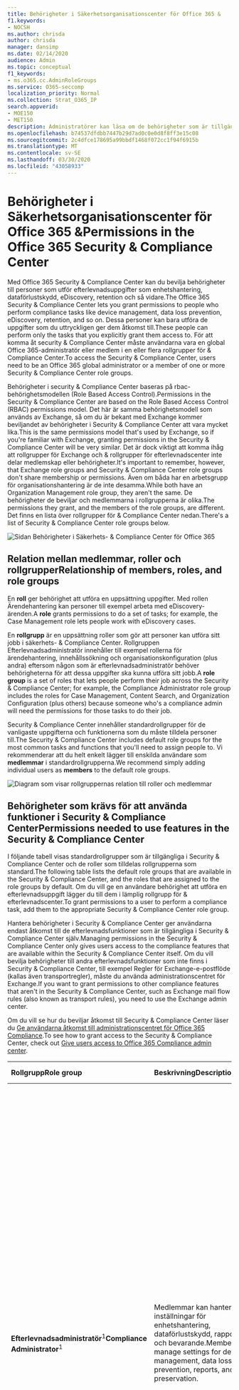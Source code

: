 ```yaml
---
title: Behörigheter i Säkerhetsorganisationscenter för Office 365 &
f1.keywords:
- NOCSH
ms.author: chrisda
author: chrisda
manager: dansimp
ms.date: 02/14/2020
audience: Admin
ms.topic: conceptual
f1_keywords:
- ms.o365.cc.AdminRoleGroups
ms.service: O365-seccomp
localization_priority: Normal
ms.collection: Strat_O365_IP
search.appverid:
- MOE150
- MET150
description: Administratörer kan läsa om de behörigheter som är tillgängliga i Säkerhets- & Compliance Center för Office 365.
ms.openlocfilehash: b74537dfdbb7447b29d7ad0c0e0d8f8ff3e15c08
ms.sourcegitcommit: 2c4dfce178695a99bbdf1468f072cc1f94f6915b
ms.translationtype: MT
ms.contentlocale: sv-SE
ms.lasthandoff: 03/30/2020
ms.locfileid: "43058933"
---
```

# <a name="permissions-in-the-office-365-security--compliance-center"></a><span data-ttu-id="cf8f3-103">Behörigheter i Säkerhetsorganisationscenter för Office 365 &</span><span class="sxs-lookup"><span data-stu-id="cf8f3-103">Permissions in the Office 365 Security & Compliance Center</span></span>

<span data-ttu-id="cf8f3-104">Med Office 365 Security & Compliance Center kan du bevilja behörigheter till personer som utför efterlevnadsuppgifter som enhetshantering, dataförlustskydd, eDiscovery, retention och så vidare.</span><span class="sxs-lookup"><span data-stu-id="cf8f3-104">The Office 365 Security & Compliance Center lets you grant permissions to people who perform compliance tasks like device management, data loss prevention, eDiscovery, retention, and so on.</span></span> <span data-ttu-id="cf8f3-105">Dessa personer kan bara utföra de uppgifter som du uttryckligen ger dem åtkomst till.</span><span class="sxs-lookup"><span data-stu-id="cf8f3-105">These people can perform only the tasks that you explicitly grant them access to.</span></span> <span data-ttu-id="cf8f3-106">För att komma åt security & Compliance Center måste användarna vara en global Office 365-administratör eller medlem i en eller flera rollgrupper för & Compliance Center.</span><span class="sxs-lookup"><span data-stu-id="cf8f3-106">To access the Security & Compliance Center, users need to be an Office 365 global administrator or a member of one or more Security & Compliance Center role groups.</span></span>

<span data-ttu-id="cf8f3-107">Behörigheter i security & Compliance Center baseras på rbac-behörighetsmodellen (Role Based Access Control).</span><span class="sxs-lookup"><span data-stu-id="cf8f3-107">Permissions in the Security & Compliance Center are based on the Role Based Access Control (RBAC) permissions model.</span></span> <span data-ttu-id="cf8f3-108">Det här är samma behörighetsmodell som används av Exchange, så om du är bekant med Exchange kommer beviljandet av behörigheter i Security & Compliance Center att vara mycket lika.</span><span class="sxs-lookup"><span data-stu-id="cf8f3-108">This is the same permissions model that's used by Exchange, so if you're familiar with Exchange, granting permissions in the Security & Compliance Center will be very similar.</span></span> <span data-ttu-id="cf8f3-109">Det är dock viktigt att komma ihåg att rollgrupper för Exchange och & rollgrupper för efterlevnadscenter inte delar medlemskap eller behörigheter.</span><span class="sxs-lookup"><span data-stu-id="cf8f3-109">It's important to remember, however, that Exchange role groups and Security & Compliance Center role groups don't share membership or permissions.</span></span> <span data-ttu-id="cf8f3-110">Även om båda har en arbetsgrupp för organisationshantering är de inte desamma.</span><span class="sxs-lookup"><span data-stu-id="cf8f3-110">While both have an Organization Management role group, they aren't the same.</span></span> <span data-ttu-id="cf8f3-111">De behörigheter de beviljar och medlemmarna i rollgrupperna är olika.</span><span class="sxs-lookup"><span data-stu-id="cf8f3-111">The permissions they grant, and the members of the role groups, are different.</span></span> <span data-ttu-id="cf8f3-112">Det finns en lista över rollgrupper för & Compliance Center nedan.</span><span class="sxs-lookup"><span data-stu-id="cf8f3-112">There's a list of Security & Compliance Center role groups below.</span></span>

![Sidan Behörigheter i Säkerhets- & Compliance Center för Office 365](../../media/992c20ca-e82e-497c-9c8d-6fab212deb80.png)

## <a name="relationship-of-members-roles-and-role-groups"></a><span data-ttu-id="cf8f3-114">Relation mellan medlemmar, roller och rollgrupper</span><span class="sxs-lookup"><span data-stu-id="cf8f3-114">Relationship of members, roles, and role groups</span></span>

<span data-ttu-id="cf8f3-115">En **roll** ger behörighet att utföra en uppsättning uppgifter. Med rollen Ärendehantering kan personer till exempel arbeta med eDiscovery-ärenden.</span><span class="sxs-lookup"><span data-stu-id="cf8f3-115">A **role** grants permissions to do a set of tasks; for example, the Case Management role lets people work with eDiscovery cases.</span></span>

<span data-ttu-id="cf8f3-116">En **rollgrupp** är en uppsättning roller som gör att personer kan utföra sitt jobb i säkerhets- & Compliance Center. Rollgruppen Efterlevnadsadministratör innehåller till exempel rollerna för ärendehantering, innehållssökning och organisationskonfiguration (plus andra) eftersom någon som är efterlevnadsadministratör behöver behörigheterna för att dessa uppgifter ska kunna utföra sitt jobb.</span><span class="sxs-lookup"><span data-stu-id="cf8f3-116">A **role group** is a set of roles that lets people perform their job across the Security & Compliance Center; for example, the Compliance Administrator role group includes the roles for Case Management, Content Search, and Organization Configuration (plus others) because someone who's a compliance admin will need the permissions for those tasks to do their job.</span></span>

<span data-ttu-id="cf8f3-117">Security & Compliance Center innehåller standardrollgrupper för de vanligaste uppgifterna och funktionerna som du måste tilldela personer till.</span><span class="sxs-lookup"><span data-stu-id="cf8f3-117">The Security & Compliance Center includes default role groups for the most common tasks and functions that you'll need to assign people to.</span></span> <span data-ttu-id="cf8f3-118">Vi rekommenderar att du helt enkelt lägger till enskilda användare som **medlemmar** i standardrollgrupperna.</span><span class="sxs-lookup"><span data-stu-id="cf8f3-118">We recommend simply adding individual users as **members** to the default role groups.</span></span>

![Diagram som visar rollgruppernas relation till roller och medlemmar](../../media/2a16d200-968c-4755-98ec-f1862d58cb8b.png)

## <a name="permissions-needed-to-use-features-in-the-security--compliance-center"></a><span data-ttu-id="cf8f3-120">Behörigheter som krävs för att använda funktioner i Security & Compliance Center</span><span class="sxs-lookup"><span data-stu-id="cf8f3-120">Permissions needed to use features in the Security & Compliance Center</span></span>

<span data-ttu-id="cf8f3-121">I följande tabell visas standardrollgrupper som är tillgängliga i Security & Compliance Center och de roller som tilldelas rollgrupperna som standard.</span><span class="sxs-lookup"><span data-stu-id="cf8f3-121">The following table lists the default role groups that are available in the Security & Compliance Center, and the roles that are assigned to the role groups by default.</span></span> <span data-ttu-id="cf8f3-122">Om du vill ge en användare behörighet att utföra en efterlevnadsuppgift lägger du till dem i lämplig rollgrupp för & efterlevnadscenter.</span><span class="sxs-lookup"><span data-stu-id="cf8f3-122">To grant permissions to a user to perform a compliance task, add them to the appropriate Security & Compliance Center role group.</span></span>

<span data-ttu-id="cf8f3-123">Hantera behörigheter i Security & Compliance Center ger användarna endast åtkomst till de efterlevnadsfunktioner som är tillgängliga i Security & Compliance Center själv.</span><span class="sxs-lookup"><span data-stu-id="cf8f3-123">Managing permissions in the Security & Compliance Center only gives users access to the compliance features that are available within the Security & Compliance Center itself.</span></span> <span data-ttu-id="cf8f3-124">Om du vill bevilja behörigheter till andra efterlevnadsfunktioner som inte finns i Security & Compliance Center, till exempel Regler för Exchange-e-postflöde (kallas även transportregler), måste du använda administrationscentret för Exchange.</span><span class="sxs-lookup"><span data-stu-id="cf8f3-124">If you want to grant permissions to other compliance features that aren't in the Security & Compliance Center, such as Exchange mail flow rules (also known as transport rules), you need to use the Exchange admin center.</span></span>

<span data-ttu-id="cf8f3-125">Om du vill se hur du beviljar åtkomst till Security & Compliance Center läser du [Ge användarna åtkomst till administrationscentret för Office 365 Compliance](grant-access-to-the-security-and-compliance-center.md).</span><span class="sxs-lookup"><span data-stu-id="cf8f3-125">To see how to grant access to the Security & Compliance Center, check out [Give users access to Office 365 Compliance admin center](grant-access-to-the-security-and-compliance-center.md).</span></span>

|<span data-ttu-id="cf8f3-126">**Rollgrupp**</span><span class="sxs-lookup"><span data-stu-id="cf8f3-126">**Role group**</span></span>|<span data-ttu-id="cf8f3-127">**Beskrivning**</span><span class="sxs-lookup"><span data-stu-id="cf8f3-127">**Description**</span></span>|<span data-ttu-id="cf8f3-128">**Standardroller tilldelade**</span><span class="sxs-lookup"><span data-stu-id="cf8f3-128">**Default roles assigned**</span></span>|
|:-----|:-----|:-----|
|<span data-ttu-id="cf8f3-129">**Efterlevnadsadministratör**<sup>1</sup></span><span class="sxs-lookup"><span data-stu-id="cf8f3-129">**Compliance Administrator**<sup>1</sup></span></span>|<span data-ttu-id="cf8f3-130">Medlemmar kan hantera inställningar för enhetshantering, dataförlustskydd, rapporter och bevarande.</span><span class="sxs-lookup"><span data-stu-id="cf8f3-130">Members can manage settings for device management, data loss prevention, reports, and preservation.</span></span>|<span data-ttu-id="cf8f3-131">Ärendehantering</span><span class="sxs-lookup"><span data-stu-id="cf8f3-131">Case Management</span></span> <br/><br/> <span data-ttu-id="cf8f3-132">Administratör för efterlevnad</span><span class="sxs-lookup"><span data-stu-id="cf8f3-132">Compliance Administrator</span></span> <br/><br/> <span data-ttu-id="cf8f3-133">Efterlevnadssökning</span><span class="sxs-lookup"><span data-stu-id="cf8f3-133">Compliance Search</span></span> <br/><br/> <span data-ttu-id="cf8f3-134">Hantering av DLP-efterlevnad</span><span class="sxs-lookup"><span data-stu-id="cf8f3-134">DLP Compliance Management</span></span> <br/><br/> <span data-ttu-id="cf8f3-135">Enhetshantering</span><span class="sxs-lookup"><span data-stu-id="cf8f3-135">Device Management</span></span> <br/><br/> <span data-ttu-id="cf8f3-136">Dispositionshantering</span><span class="sxs-lookup"><span data-stu-id="cf8f3-136">Disposition Management</span></span> <br/><br/> <span data-ttu-id="cf8f3-137">Hålla</span><span class="sxs-lookup"><span data-stu-id="cf8f3-137">Hold</span></span> <br/><br/> <span data-ttu-id="cf8f3-138">Hantering av efterlevnad av IB</span><span class="sxs-lookup"><span data-stu-id="cf8f3-138">IB Compliance Management</span></span> <br/><br/> <span data-ttu-id="cf8f3-139">Hantera aviseringar</span><span class="sxs-lookup"><span data-stu-id="cf8f3-139">Manage Alerts</span></span> <br/><br/> <span data-ttu-id="cf8f3-140">Organisationskonfiguration</span><span class="sxs-lookup"><span data-stu-id="cf8f3-140">Organization Configuration</span></span> <br/><br/> <span data-ttu-id="cf8f3-141">RecordManagement (RecordManagement)</span><span class="sxs-lookup"><span data-stu-id="cf8f3-141">RecordManagement</span></span> <br/><br/> <span data-ttu-id="cf8f3-142">Hantering av kvarhållning</span><span class="sxs-lookup"><span data-stu-id="cf8f3-142">Retention Management</span></span> <br/><br/> <span data-ttu-id="cf8f3-143">Granskningsloggar med endast visa</span><span class="sxs-lookup"><span data-stu-id="cf8f3-143">View-Only Audit Logs</span></span> <br/><br/> <span data-ttu-id="cf8f3-144">Hantering av endast visningsbevarande</span><span class="sxs-lookup"><span data-stu-id="cf8f3-144">View-Only Retention Management</span></span> <br/><br/> <span data-ttu-id="cf8f3-145">Hantering av endast vy-DLP-efterlevnad</span><span class="sxs-lookup"><span data-stu-id="cf8f3-145">View-Only DLP Compliance Management</span></span> <br/><br/> <span data-ttu-id="cf8f3-146">Hantering av endast visningsenheter</span><span class="sxs-lookup"><span data-stu-id="cf8f3-146">View-Only Device Management</span></span> <br/><br/> <span data-ttu-id="cf8f3-147">Hantering av endast visning av IB-efterlevnad</span><span class="sxs-lookup"><span data-stu-id="cf8f3-147">View-Only IB Compliance Management</span></span> <br/><br/> <span data-ttu-id="cf8f3-148">Hantera aviseringar som endast visas</span><span class="sxs-lookup"><span data-stu-id="cf8f3-148">View-Only Manage Alerts</span></span> <br/><br/> <span data-ttu-id="cf8f3-149">Endast visningsmottagare</span><span class="sxs-lookup"><span data-stu-id="cf8f3-149">View-Only Recipients</span></span> <br/><br/> <span data-ttu-id="cf8f3-150">Hantering av endast visningspost</span><span class="sxs-lookup"><span data-stu-id="cf8f3-150">View-Only Record Management</span></span>|
|<span data-ttu-id="cf8f3-151">**Administratör för efterlevnadsdata**</span><span class="sxs-lookup"><span data-stu-id="cf8f3-151">**Compliance Data Administrator**</span></span>|<span data-ttu-id="cf8f3-152">Medlemmar kan hantera inställningar för enhetshantering, dataskydd, dataförlustskydd, rapporter och bevarande.</span><span class="sxs-lookup"><span data-stu-id="cf8f3-152">Members can manage settings for device management, data protection, data loss prevention, reports, and preservation.</span></span>|<span data-ttu-id="cf8f3-153">Administratör för efterlevnad</span><span class="sxs-lookup"><span data-stu-id="cf8f3-153">Compliance Administrator</span></span> <br/><br/> <span data-ttu-id="cf8f3-154">Efterlevnadssökning</span><span class="sxs-lookup"><span data-stu-id="cf8f3-154">Compliance Search</span></span> <br/><br/> <span data-ttu-id="cf8f3-155">Hantering av DLP-efterlevnad</span><span class="sxs-lookup"><span data-stu-id="cf8f3-155">DLP Compliance Management</span></span> <br/><br/> <span data-ttu-id="cf8f3-156">Enhetshantering</span><span class="sxs-lookup"><span data-stu-id="cf8f3-156">Device Management</span></span> <br/><br/> <span data-ttu-id="cf8f3-157">Dispositionshantering</span><span class="sxs-lookup"><span data-stu-id="cf8f3-157">Disposition Management</span></span> <br/><br/> <span data-ttu-id="cf8f3-158">Hantering av efterlevnad av IB</span><span class="sxs-lookup"><span data-stu-id="cf8f3-158">IB Compliance Management</span></span> <br/><br/> <span data-ttu-id="cf8f3-159">Hantera aviseringar</span><span class="sxs-lookup"><span data-stu-id="cf8f3-159">Manage Alerts</span></span> <br/><br/> <span data-ttu-id="cf8f3-160">Organisationskonfiguration</span><span class="sxs-lookup"><span data-stu-id="cf8f3-160">Organization Configuration</span></span> <br/><br/> <span data-ttu-id="cf8f3-161">RecordManagement (RecordManagement)</span><span class="sxs-lookup"><span data-stu-id="cf8f3-161">RecordManagement</span></span> <br/><br/> <span data-ttu-id="cf8f3-162">Hantering av kvarhållning</span><span class="sxs-lookup"><span data-stu-id="cf8f3-162">Retention Management</span></span> <br/><br/> <span data-ttu-id="cf8f3-163">Administratör för känslighetsetikett</span><span class="sxs-lookup"><span data-stu-id="cf8f3-163">Sensitivity Label Administrator</span></span> <br/><br/> <span data-ttu-id="cf8f3-164">Granskningsloggar med endast visa</span><span class="sxs-lookup"><span data-stu-id="cf8f3-164">View-Only Audit Logs</span></span> <br/><br/> <span data-ttu-id="cf8f3-165">Hantering av endast vy-DLP-efterlevnad</span><span class="sxs-lookup"><span data-stu-id="cf8f3-165">View-Only DLP Compliance Management</span></span> <br/><br/> <span data-ttu-id="cf8f3-166">Hantering av endast visningsenheter</span><span class="sxs-lookup"><span data-stu-id="cf8f3-166">View-Only Device Management</span></span> <br/><br/> <span data-ttu-id="cf8f3-167">Hantering av endast visning av IB-efterlevnad</span><span class="sxs-lookup"><span data-stu-id="cf8f3-167">View-Only IB Compliance Management</span></span> <br/><br/> <span data-ttu-id="cf8f3-168">Hantera aviseringar som endast visas</span><span class="sxs-lookup"><span data-stu-id="cf8f3-168">View-Only Manage Alerts</span></span> <br/><br/> <span data-ttu-id="cf8f3-169">Endast visningsmottagare</span><span class="sxs-lookup"><span data-stu-id="cf8f3-169">View-Only Recipients</span></span> <br/><br/> <span data-ttu-id="cf8f3-170">Hantering av endast visningspost</span><span class="sxs-lookup"><span data-stu-id="cf8f3-170">View-Only Record Management</span></span> <br/><br/> <span data-ttu-id="cf8f3-171">Hantering av endast visningsbevarande</span><span class="sxs-lookup"><span data-stu-id="cf8f3-171">View-Only Retention Management</span></span>|
|<span data-ttu-id="cf8f3-172">**Data Utredare**</span><span class="sxs-lookup"><span data-stu-id="cf8f3-172">**Data Investigator**</span></span>|<span data-ttu-id="cf8f3-173">Medlemmar kan utföra sökningar på postlådor, SharePoint-webbplatser och OneDrive-konton.</span><span class="sxs-lookup"><span data-stu-id="cf8f3-173">Members can perform searches on mailboxes, SharePoint sites, and OneDrive accounts.</span></span>|<span data-ttu-id="cf8f3-174">Kommunikation</span><span class="sxs-lookup"><span data-stu-id="cf8f3-174">Communication</span></span> <br/><br/> <span data-ttu-id="cf8f3-175">Efterlevnadssökning</span><span class="sxs-lookup"><span data-stu-id="cf8f3-175">Compliance Search</span></span> <br/><br/> <span data-ttu-id="cf8f3-176">Vårdnadshavare</span><span class="sxs-lookup"><span data-stu-id="cf8f3-176">Custodian</span></span> <br/><br/> <span data-ttu-id="cf8f3-177">Hantering av datautredningar</span><span class="sxs-lookup"><span data-stu-id="cf8f3-177">Data Investigation Management</span></span> <br/><br/> <span data-ttu-id="cf8f3-178">Exportera</span><span class="sxs-lookup"><span data-stu-id="cf8f3-178">Export</span></span><br/><br/> <span data-ttu-id="cf8f3-179">Förhandsgranska</span><span class="sxs-lookup"><span data-stu-id="cf8f3-179">Preview</span></span> <br/><br/> <span data-ttu-id="cf8f3-180">RMS dekryptera</span><span class="sxs-lookup"><span data-stu-id="cf8f3-180">RMS Decrypt</span></span> <br/><br/> <span data-ttu-id="cf8f3-181">Recension</span><span class="sxs-lookup"><span data-stu-id="cf8f3-181">Review</span></span><br/><br/> <span data-ttu-id="cf8f3-182">Sök och rensa</span><span class="sxs-lookup"><span data-stu-id="cf8f3-182">Search And Purge</span></span>|
|<span data-ttu-id="cf8f3-183">**eDiscovery Manager**</span><span class="sxs-lookup"><span data-stu-id="cf8f3-183">**eDiscovery Manager**</span></span>|<span data-ttu-id="cf8f3-184">Medlemmar kan utföra sökningar och spärrar på postlådor, SharePoint Online-webbplatser och OneDrive för företag-platser.</span><span class="sxs-lookup"><span data-stu-id="cf8f3-184">Members can perform searches and place holds on mailboxes, SharePoint Online sites, and OneDrive for Business locations.</span></span> <span data-ttu-id="cf8f3-185">Medlemmar kan också skapa och hantera eDiscovery-ärenden, lägga till och ta bort medlemmar i ett ärende, skapa och redigera innehållssökningar som är associerade med ett ärende och komma åt ärendedata i Office 365 Advanced eDiscovery.</span><span class="sxs-lookup"><span data-stu-id="cf8f3-185">Members can also create and manage eDiscovery cases, add and remove members to a case, create and edit Content Searches associated with a case, and access case data in Office 365 Advanced eDiscovery.</span></span> <br/><br/> <span data-ttu-id="cf8f3-186">En eDiscovery Administrator är medlem i rollgruppen eDiscovery Manager som har tilldelats ytterligare behörigheter.</span><span class="sxs-lookup"><span data-stu-id="cf8f3-186">An eDiscovery Administrator is a member of the eDiscovery Manager role group who has been assigned additional permissions.</span></span> <span data-ttu-id="cf8f3-187">Förutom de uppgifter som en eDiscovery Manager kan utföra kan en eDiscovery-administratör:</span><span class="sxs-lookup"><span data-stu-id="cf8f3-187">In addition to the tasks that an eDiscovery Manager can perform, an eDiscovery Administrator can:</span></span> <br/><span data-ttu-id="cf8f3-188">\* Visa alla eDiscovery fall i organisationen.</span><span class="sxs-lookup"><span data-stu-id="cf8f3-188">\* View all eDiscovery cases in the organization.</span></span> <br/><span data-ttu-id="cf8f3-189">\* Hantera alla eDiscovery fall efter att de lägger sig som en medlem av ärendet.</span><span class="sxs-lookup"><span data-stu-id="cf8f3-189">\* Manage any eDiscovery case after they add themselves as a member of the case.</span></span> <br/><br/> <span data-ttu-id="cf8f3-190">Den primära skillnaden mellan en eDiscovery Manager och en eDiscovery Administrator är att en eDiscovery-administratör kan komma åt alla ärenden som visas på sidan **eDiscovery-ärenden** i Security & Compliance Center.</span><span class="sxs-lookup"><span data-stu-id="cf8f3-190">The primary difference between an eDiscovery Manager and an eDiscovery Administrator is that an eDiscovery Administrator can access all cases that are listed on the **eDiscovery cases** page in the Security & Compliance Center.</span></span> <span data-ttu-id="cf8f3-191">En eDiscovery-chef kan bara komma åt de ärenden som de har skapat eller ärenden som de är medlemmar i.</span><span class="sxs-lookup"><span data-stu-id="cf8f3-191">An eDiscovery manager can only access the cases they created or cases they are a member of.</span></span> <span data-ttu-id="cf8f3-192">Mer information om hur du gör en användare till eDiscovery Administrator finns [i Tilldela eDiscovery-behörigheter i Office 365 Security & Compliance Center](../../compliance/assign-ediscovery-permissions.md).</span><span class="sxs-lookup"><span data-stu-id="cf8f3-192">For more information about making a user an eDiscovery Administrator, see [Assign eDiscovery permissions in the Office 365 Security & Compliance Center](../../compliance/assign-ediscovery-permissions.md).</span></span>|<span data-ttu-id="cf8f3-193">Ärendehantering</span><span class="sxs-lookup"><span data-stu-id="cf8f3-193">Case Management</span></span> <br/><br/> <span data-ttu-id="cf8f3-194">Kommunikation</span><span class="sxs-lookup"><span data-stu-id="cf8f3-194">Communication</span></span> <br/><br/> <span data-ttu-id="cf8f3-195">Efterlevnadssökning</span><span class="sxs-lookup"><span data-stu-id="cf8f3-195">Compliance Search</span></span> <br/><br/> <span data-ttu-id="cf8f3-196">Vårdnadshavare</span><span class="sxs-lookup"><span data-stu-id="cf8f3-196">Custodian</span></span> <br/><br/> <span data-ttu-id="cf8f3-197">Exportera</span><span class="sxs-lookup"><span data-stu-id="cf8f3-197">Export</span></span> <br/><br/> <span data-ttu-id="cf8f3-198">Hålla</span><span class="sxs-lookup"><span data-stu-id="cf8f3-198">Hold</span></span> <br/><br/> <span data-ttu-id="cf8f3-199">Förhandsgranska</span><span class="sxs-lookup"><span data-stu-id="cf8f3-199">Preview</span></span> <br/><br/> <span data-ttu-id="cf8f3-200">RMS dekryptera</span><span class="sxs-lookup"><span data-stu-id="cf8f3-200">RMS Decrypt</span></span> <br/><br/> <span data-ttu-id="cf8f3-201">Recension</span><span class="sxs-lookup"><span data-stu-id="cf8f3-201">Review</span></span>|
|<span data-ttu-id="cf8f3-202">**Global läsare**</span><span class="sxs-lookup"><span data-stu-id="cf8f3-202">**Global Reader**</span></span>|<span data-ttu-id="cf8f3-203">Medlemmar har skrivskyddad åtkomst till rapporter, aviseringar och kan se alla konfigurationer och inställningar.</span><span class="sxs-lookup"><span data-stu-id="cf8f3-203">Members have read-only access to reports, alerts, and can see all the configuration and settings.</span></span><br/><br/> <span data-ttu-id="cf8f3-204">Den primära skillnaden mellan Global Reader och Security Reader är att en global läsare kan komma åt **konfiguration och inställningar**.</span><span class="sxs-lookup"><span data-stu-id="cf8f3-204">The primary difference between Global Reader and Security Reader is that an Global Reader can access **configuration and settings**.</span></span>|<span data-ttu-id="cf8f3-205">Säkerhetsläsare</span><span class="sxs-lookup"><span data-stu-id="cf8f3-205">Security Reader</span></span> <br/><br/> <span data-ttu-id="cf8f3-206">Känslighetsetikettläsare</span><span class="sxs-lookup"><span data-stu-id="cf8f3-206">Sensitivity Label Reader</span></span> <br/><br/> <span data-ttu-id="cf8f3-207">Service assurance-vy</span><span class="sxs-lookup"><span data-stu-id="cf8f3-207">Service Assurance View</span></span> <br/><br/> <span data-ttu-id="cf8f3-208">Granskningsloggar med endast visa</span><span class="sxs-lookup"><span data-stu-id="cf8f3-208">View-Only Audit Logs</span></span> <br/><br/> <span data-ttu-id="cf8f3-209">Hantering av endast vy-DLP-efterlevnad</span><span class="sxs-lookup"><span data-stu-id="cf8f3-209">View-Only DLP Compliance Management</span></span> <br/><br/> <span data-ttu-id="cf8f3-210">Hantering av endast visningsenheter</span><span class="sxs-lookup"><span data-stu-id="cf8f3-210">View-Only Device Management</span></span> <br/><br/> <span data-ttu-id="cf8f3-211">Hantering av endast visning av IB-efterlevnad</span><span class="sxs-lookup"><span data-stu-id="cf8f3-211">View-Only IB Compliance Management</span></span> <br/><br/> <span data-ttu-id="cf8f3-212">Hantera aviseringar som endast visas</span><span class="sxs-lookup"><span data-stu-id="cf8f3-212">View-Only Manage Alerts</span></span> <br/><br/> <span data-ttu-id="cf8f3-213">Endast visningsmottagare</span><span class="sxs-lookup"><span data-stu-id="cf8f3-213">View-Only Recipients</span></span> <br/><br/> <span data-ttu-id="cf8f3-214">Hantering av endast visningspost</span><span class="sxs-lookup"><span data-stu-id="cf8f3-214">View-Only Record Management</span></span> <br/><br/> <span data-ttu-id="cf8f3-215">Hantering av endast visningsbevarande</span><span class="sxs-lookup"><span data-stu-id="cf8f3-215">View-Only Retention Management</span></span>|
|<span data-ttu-id="cf8f3-216">**MailFlow-administratör**</span><span class="sxs-lookup"><span data-stu-id="cf8f3-216">**MailFlow Administrator**</span></span>|<span data-ttu-id="cf8f3-217">Medlemmar kan övervaka och visa insikter och rapporter om e-postflödet i Security & Compliance Center.</span><span class="sxs-lookup"><span data-stu-id="cf8f3-217">Members can monitor and view mail flow insights and reports in the Security & Compliance Center.</span></span> <span data-ttu-id="cf8f3-218">Globala administratörer kan lägga till vanliga användare i den här gruppen, men om användaren inte är medlem i exchange-administratörsgruppen har användaren inte åtkomst till Exchange-administratörsrelaterade uppgifter.</span><span class="sxs-lookup"><span data-stu-id="cf8f3-218">Global admins can add ordinary users to this group, but, if the user isn't a member of the Exchange Admin group, the user will not have access to Exchange admin-related tasks.</span></span>|<span data-ttu-id="cf8f3-219">Endast visningsmottagare</span><span class="sxs-lookup"><span data-stu-id="cf8f3-219">View-Only Recipients</span></span>|
|<span data-ttu-id="cf8f3-220">**Organisationsledning**<sup>1</sup></span><span class="sxs-lookup"><span data-stu-id="cf8f3-220">**Organization Management**<sup>1</sup></span></span>|<span data-ttu-id="cf8f3-221">Medlemmar kan styra behörigheter för åtkomst till funktioner i Security & Compliance Center och även hantera inställningar för enhetshantering, dataförlustskydd, rapporter och bevarande.</span><span class="sxs-lookup"><span data-stu-id="cf8f3-221">Members can control permissions for accessing features in the Security & Compliance Center, and also manage settings for device management, data loss prevention, reports, and preservation.</span></span> <br/><br/> <span data-ttu-id="cf8f3-222">Observera att för att en användare som inte är global administratör ska kunna se listan över enheter som hanteras av MDM för Office 365 och utföra åtgärder på dessa enheter, till exempel att dra tillbaka en enhet från MDM för Office 365, måste användaren vara Exchange-administratör.</span><span class="sxs-lookup"><span data-stu-id="cf8f3-222">Note that in order for a user who is not a global administrator to see the list of devices managed by MDM for Office 365 and perform actions on these devices, such as retiring a device from MDM for Office 365, the user must be an Exchange administrator.</span></span> <br/><br/> <span data-ttu-id="cf8f3-223">Office 365 globala administratörer läggs automatiskt till som medlemmar i den här rollgruppen.</span><span class="sxs-lookup"><span data-stu-id="cf8f3-223">Office 365 global admins are automatically added as members of this role group.</span></span>|<span data-ttu-id="cf8f3-224">Granskningsloggar</span><span class="sxs-lookup"><span data-stu-id="cf8f3-224">Audit Logs</span></span> <br/><br/> <span data-ttu-id="cf8f3-225">Ärendehantering</span><span class="sxs-lookup"><span data-stu-id="cf8f3-225">Case Management</span></span> <br/><br/> <span data-ttu-id="cf8f3-226">Administratör för efterlevnad</span><span class="sxs-lookup"><span data-stu-id="cf8f3-226">Compliance Administrator</span></span> <br/><br/> <span data-ttu-id="cf8f3-227">Efterlevnadssökning</span><span class="sxs-lookup"><span data-stu-id="cf8f3-227">Compliance Search</span></span> <br/><br/> <span data-ttu-id="cf8f3-228">Hantering av DLP-efterlevnad</span><span class="sxs-lookup"><span data-stu-id="cf8f3-228">DLP Compliance Management</span></span> <br/><br/> <span data-ttu-id="cf8f3-229">Enhetshantering</span><span class="sxs-lookup"><span data-stu-id="cf8f3-229">Device Management</span></span> <br/><br/> <span data-ttu-id="cf8f3-230">Dispositionshantering</span><span class="sxs-lookup"><span data-stu-id="cf8f3-230">Disposition Management</span></span> <br/><br/> <span data-ttu-id="cf8f3-231">Hålla</span><span class="sxs-lookup"><span data-stu-id="cf8f3-231">Hold</span></span> <br/><br/> <span data-ttu-id="cf8f3-232">Hantering av efterlevnad av IB</span><span class="sxs-lookup"><span data-stu-id="cf8f3-232">IB Compliance Management</span></span> <br/><br/> <span data-ttu-id="cf8f3-233">Hantera aviseringar</span><span class="sxs-lookup"><span data-stu-id="cf8f3-233">Manage Alerts</span></span> <br/><br/> <span data-ttu-id="cf8f3-234">Organisationskonfiguration</span><span class="sxs-lookup"><span data-stu-id="cf8f3-234">Organization Configuration</span></span> <br/><br/> <span data-ttu-id="cf8f3-235">Karantän</span><span class="sxs-lookup"><span data-stu-id="cf8f3-235">Quarantine</span></span> <br/><br/> <span data-ttu-id="cf8f3-236">RecordManagement (RecordManagement)</span><span class="sxs-lookup"><span data-stu-id="cf8f3-236">RecordManagement</span></span> <br/><br/> <span data-ttu-id="cf8f3-237">Hantering av kvarhållning</span><span class="sxs-lookup"><span data-stu-id="cf8f3-237">Retention Management</span></span> <br/><br/> <span data-ttu-id="cf8f3-238">Rollhantering</span><span class="sxs-lookup"><span data-stu-id="cf8f3-238">Role Management</span></span> <br/><br/> <span data-ttu-id="cf8f3-239">Sök och rensa</span><span class="sxs-lookup"><span data-stu-id="cf8f3-239">Search And Purge</span></span> <br/><br/> <span data-ttu-id="cf8f3-240">Säkerhetsadministratör</span><span class="sxs-lookup"><span data-stu-id="cf8f3-240">Security Administrator</span></span> <br/><br/> <span data-ttu-id="cf8f3-241">Säkerhetsläsare</span><span class="sxs-lookup"><span data-stu-id="cf8f3-241">Security Reader</span></span> <br/><br/> <span data-ttu-id="cf8f3-242">Administratör för känslighetsetikett</span><span class="sxs-lookup"><span data-stu-id="cf8f3-242">Sensitivity Label Administrator</span></span> <br/><br/> <span data-ttu-id="cf8f3-243">Känslighetsetikettläsare</span><span class="sxs-lookup"><span data-stu-id="cf8f3-243">Sensitivity Label Reader</span></span> <br/><br/> <span data-ttu-id="cf8f3-244">Service assurance-vy</span><span class="sxs-lookup"><span data-stu-id="cf8f3-244">Service Assurance View</span></span> <br/><br/> <span data-ttu-id="cf8f3-245">Granskningsloggar med endast visa</span><span class="sxs-lookup"><span data-stu-id="cf8f3-245">View-Only Audit Logs</span></span> <br/><br/> <span data-ttu-id="cf8f3-246">Hantering av endast vy-DLP-efterlevnad</span><span class="sxs-lookup"><span data-stu-id="cf8f3-246">View-Only DLP Compliance Management</span></span> <br/><br/> <span data-ttu-id="cf8f3-247">Hantering av endast visningsenheter</span><span class="sxs-lookup"><span data-stu-id="cf8f3-247">View-Only Device Management</span></span> <br/><br/> <span data-ttu-id="cf8f3-248">Hantering av endast visning av IB-efterlevnad</span><span class="sxs-lookup"><span data-stu-id="cf8f3-248">View-Only IB Compliance Management</span></span> <br/><br/> <span data-ttu-id="cf8f3-249">Hantera aviseringar som endast visas</span><span class="sxs-lookup"><span data-stu-id="cf8f3-249">View-Only Manage Alerts</span></span> <br/><br/> <span data-ttu-id="cf8f3-250">Endast visningsmottagare</span><span class="sxs-lookup"><span data-stu-id="cf8f3-250">View-Only Recipients</span></span> <br/><br/> <span data-ttu-id="cf8f3-251">Hantering av endast visningspost</span><span class="sxs-lookup"><span data-stu-id="cf8f3-251">View-Only Record Management</span></span> <br/><br/> <span data-ttu-id="cf8f3-252">Hantering av endast visningsbevarande</span><span class="sxs-lookup"><span data-stu-id="cf8f3-252">View-Only Retention Management</span></span>|
|<span data-ttu-id="cf8f3-253">**Karantänadministratör**</span><span class="sxs-lookup"><span data-stu-id="cf8f3-253">**Quarantine Administrator**</span></span>|<span data-ttu-id="cf8f3-254">Medlemmar kan komma åt alla karantänåtgärder.</span><span class="sxs-lookup"><span data-stu-id="cf8f3-254">Members can access all Quarantine actions.</span></span> <span data-ttu-id="cf8f3-255">Mer information finns i [Hantera meddelanden och filer i karantän som administratör i Office 365](manage-quarantined-messages-and-files.md)</span><span class="sxs-lookup"><span data-stu-id="cf8f3-255">For more information, see [Manage quarantined messages and files as an admin in Office 365](manage-quarantined-messages-and-files.md)</span></span>|<span data-ttu-id="cf8f3-256">Karantän</span><span class="sxs-lookup"><span data-stu-id="cf8f3-256">Quarantine</span></span>|
|<span data-ttu-id="cf8f3-257">**Hantering av arkivhandlingar**</span><span class="sxs-lookup"><span data-stu-id="cf8f3-257">**Records Management**</span></span>|<span data-ttu-id="cf8f3-258">Medlemmar kan hantera och avyttra postinnehåll.</span><span class="sxs-lookup"><span data-stu-id="cf8f3-258">Members can manage and dispose record content.</span></span>|<span data-ttu-id="cf8f3-259">Granskningsloggar</span><span class="sxs-lookup"><span data-stu-id="cf8f3-259">Audit Logs</span></span> <br/><br/> <span data-ttu-id="cf8f3-260">RecordManagement (RecordManagement)</span><span class="sxs-lookup"><span data-stu-id="cf8f3-260">RecordManagement</span></span> <br/><br/> <span data-ttu-id="cf8f3-261">Hantering av kvarhållning</span><span class="sxs-lookup"><span data-stu-id="cf8f3-261">Retention Management</span></span>|
|<span data-ttu-id="cf8f3-262">**Granskare**</span><span class="sxs-lookup"><span data-stu-id="cf8f3-262">**Reviewer**</span></span>|<span data-ttu-id="cf8f3-263">Medlemmar kan bara visa listan över ärenden på sidan eDiscovery-ärenden i Security & Compliance Center.</span><span class="sxs-lookup"><span data-stu-id="cf8f3-263">Members can only view the list of cases on the eDiscovery cases page in the Security & Compliance Center.</span></span> <span data-ttu-id="cf8f3-264">De kan inte skapa, öppna eller hantera ett eDiscovery-ärende.</span><span class="sxs-lookup"><span data-stu-id="cf8f3-264">They can't create, open, or manage an eDiscovery case.</span></span> <span data-ttu-id="cf8f3-265">Det primära syftet med den här rollgruppen är att tillåta medlemmar att visa och komma åt ärendedata i [Avancerad eDiscovery (klassisk)](../../compliance/office-365-advanced-ediscovery.md) (även känd som *Advanced eDiscovery v1*).</span><span class="sxs-lookup"><span data-stu-id="cf8f3-265">The primary purpose of this role group is to allow members to view and access case data in [Advanced eDiscovery (classic)](../../compliance/office-365-advanced-ediscovery.md) (also known as *Advanced eDiscovery v1*).</span></span> <br/><br/> <span data-ttu-id="cf8f3-266">Den här rollgruppen har de mest restriktiva eDiscovery-relaterade behörigheterna.</span><span class="sxs-lookup"><span data-stu-id="cf8f3-266">This role group has the most restrictive eDiscovery-related permissions.</span></span><br/><br/><span data-ttu-id="cf8f3-267">**Anm.:** För närvarande kan användare som är medlemmar i rollgruppen Granskare inte komma åt data i [Avancerad eDiscovery i Microsoft 365](../../compliance/overview-ediscovery-20.md) (kallas även *Advanced eDiscovery v2*).</span><span class="sxs-lookup"><span data-stu-id="cf8f3-267">**Note:** At this time, users who are a member of the Reviewer role group can't access data in [Advanced eDiscovery in Microsoft 365](../../compliance/overview-ediscovery-20.md) (also known as *Advanced eDiscovery v2*).</span></span> <span data-ttu-id="cf8f3-268">Om du vill lägga till medlemmar i ett ärende i Avancerad eDiscovery v2 så att de kan granska ärendedata måste en användare vara medlem i rollgruppen eDiscovery Manager.</span><span class="sxs-lookup"><span data-stu-id="cf8f3-268">To add members to a case in Advanced eDiscovery v2 so that they can review case data, a user must be a member of the eDiscovery Manager role group.</span></span>|<span data-ttu-id="cf8f3-269">Recension</span><span class="sxs-lookup"><span data-stu-id="cf8f3-269">Review</span></span>|
|<span data-ttu-id="cf8f3-270">**Säkerhetsadministratör**</span><span class="sxs-lookup"><span data-stu-id="cf8f3-270">**Security Administrator**</span></span>|<span data-ttu-id="cf8f3-271">Medlemmar i den här rollgruppen kan inkludera administratörer över flera tjänster samt externa partnergrupper och Microsoft Support.</span><span class="sxs-lookup"><span data-stu-id="cf8f3-271">Members of this role group may include cross-service administrators, as well as external partner groups and Microsoft Support.</span></span> <span data-ttu-id="cf8f3-272">Som standard kanske den här gruppen inte tilldelas några roller.</span><span class="sxs-lookup"><span data-stu-id="cf8f3-272">By default, this group may not be assigned any roles.</span></span> <span data-ttu-id="cf8f3-273">Det kommer dock att vara medlem i rollen Säkerhetsadministratörer i Azure Active Directory och ärver funktionerna i den rollen.</span><span class="sxs-lookup"><span data-stu-id="cf8f3-273">However, it will be a member of the Security Administrators role in Azure Active Directory and will inherit the capabilities of that role.</span></span> <span data-ttu-id="cf8f3-274">Om du vill hantera behörigheter centralt gör du ändringar i den här rollen i administrationscentret för Azure Active Directory.</span><span class="sxs-lookup"><span data-stu-id="cf8f3-274">To manage permissions centrally, make changes to this role in the Azure Active Directory admin center.</span></span> <span data-ttu-id="cf8f3-275">Mer information finns [i Administratörsrollbehörigheter i Azure Active Directory](https://docs.microsoft.com/azure/active-directory/users-groups-roles/directory-assign-admin-roles).</span><span class="sxs-lookup"><span data-stu-id="cf8f3-275">For more information, see [Administrator role permissions in Azure Active Directory](https://docs.microsoft.com/azure/active-directory/users-groups-roles/directory-assign-admin-roles).</span></span> <br/><br/> <span data-ttu-id="cf8f3-276">Om du redigerar den här rollgruppen i Security & Compliance Center gäller dessa ändringar endast för Security & Compliance Center och inte andra tjänster, medan ändringar som görs i Administrationscentret för Azure Active Directory påverkar alla tjänster.</span><span class="sxs-lookup"><span data-stu-id="cf8f3-276">If you edit this role group in the Security & Compliance Center, those changes apply only to the Security & Compliance Center and not any other services, whereas changes made in the Azure Active Directory admin center affect all services.</span></span> <br/><br/> <span data-ttu-id="cf8f3-277">Alla skrivskyddade behörigheter för rollen Säkerhetsläsare, plus ett antal ytterligare administrativa behörigheter för samma tjänster: Azure Information Protection, Identity Protection Center, Privileged Identity Management, Monitor Office 365 Service Health och Office 365 Security & Compliance Center.</span><span class="sxs-lookup"><span data-stu-id="cf8f3-277">All of the read-only permissions of the Security reader role, plus a number of additional administrative permissions for the same services: Azure Information Protection, Identity Protection Center, Privileged Identity Management, Monitor Office 365 Service Health, and Office 365 Security & Compliance Center.</span></span>|<span data-ttu-id="cf8f3-278">Granskningsloggar</span><span class="sxs-lookup"><span data-stu-id="cf8f3-278">Audit Logs</span></span> <br/><br/> <span data-ttu-id="cf8f3-279">Hantering av DLP-efterlevnad</span><span class="sxs-lookup"><span data-stu-id="cf8f3-279">DLP Compliance Management</span></span> <br/><br/> <span data-ttu-id="cf8f3-280">Enhetshantering</span><span class="sxs-lookup"><span data-stu-id="cf8f3-280">Device Management</span></span> <br/><br/> <span data-ttu-id="cf8f3-281">Hantering av efterlevnad av IB</span><span class="sxs-lookup"><span data-stu-id="cf8f3-281">IB Compliance Management</span></span> <br/><br/> <span data-ttu-id="cf8f3-282">Hantera aviseringar</span><span class="sxs-lookup"><span data-stu-id="cf8f3-282">Manage Alerts</span></span> <br/><br/> <span data-ttu-id="cf8f3-283">Karantän</span><span class="sxs-lookup"><span data-stu-id="cf8f3-283">Quarantine</span></span> <br/><br/> <span data-ttu-id="cf8f3-284">Säkerhetsadministratör</span><span class="sxs-lookup"><span data-stu-id="cf8f3-284">Security Administrator</span></span> <br/><br/> <span data-ttu-id="cf8f3-285">Administratör för känslighetsetikett</span><span class="sxs-lookup"><span data-stu-id="cf8f3-285">Sensitivity Label Administrator</span></span> <br/><br/> <span data-ttu-id="cf8f3-286">Granskningsloggar med endast visa</span><span class="sxs-lookup"><span data-stu-id="cf8f3-286">View-Only Audit Logs</span></span> <br/><br/> <span data-ttu-id="cf8f3-287">Hantering av endast vy-DLP-efterlevnad</span><span class="sxs-lookup"><span data-stu-id="cf8f3-287">View-Only DLP Compliance Management</span></span> <br/><br/> <span data-ttu-id="cf8f3-288">Hantering av endast visningsenheter</span><span class="sxs-lookup"><span data-stu-id="cf8f3-288">View-Only Device Management</span></span> <br/><br/> <span data-ttu-id="cf8f3-289">Hantering av endast visning av IB-efterlevnad</span><span class="sxs-lookup"><span data-stu-id="cf8f3-289">View-Only IB Compliance Management</span></span> <br/><br/> <span data-ttu-id="cf8f3-290">Hantera aviseringar som endast visas</span><span class="sxs-lookup"><span data-stu-id="cf8f3-290">View-Only Manage Alerts</span></span>|
|<span data-ttu-id="cf8f3-291">**Säkerhetsoperatör**</span><span class="sxs-lookup"><span data-stu-id="cf8f3-291">**Security Operator**</span></span>|<span data-ttu-id="cf8f3-292">Medlemmar kan hantera säkerhetsaviseringar och även visa rapporter och inställningar för säkerhetsfunktioner.</span><span class="sxs-lookup"><span data-stu-id="cf8f3-292">Members can manage security alerts, and also view reports and settings of security features.</span></span>|<span data-ttu-id="cf8f3-293">Efterlevnadssökning</span><span class="sxs-lookup"><span data-stu-id="cf8f3-293">Compliance Search</span></span> <br/><br/> <span data-ttu-id="cf8f3-294">Hantera aviseringar</span><span class="sxs-lookup"><span data-stu-id="cf8f3-294">Manage Alerts</span></span> <br/><br/> <span data-ttu-id="cf8f3-295">Säkerhetsläsare</span><span class="sxs-lookup"><span data-stu-id="cf8f3-295">Security Reader</span></span> <br/><br/> <span data-ttu-id="cf8f3-296">Granskningsloggar med endast visa</span><span class="sxs-lookup"><span data-stu-id="cf8f3-296">View-Only Audit Logs</span></span> <br/><br/> <span data-ttu-id="cf8f3-297">Hantering av endast vy-DLP-efterlevnad</span><span class="sxs-lookup"><span data-stu-id="cf8f3-297">View-Only DLP Compliance Management</span></span> <br/><br/> <span data-ttu-id="cf8f3-298">Hantering av endast visningsenheter</span><span class="sxs-lookup"><span data-stu-id="cf8f3-298">View-Only Device Management</span></span> <br/><br/> <span data-ttu-id="cf8f3-299">Hantering av endast visning av IB-efterlevnad</span><span class="sxs-lookup"><span data-stu-id="cf8f3-299">View-Only IB Compliance Management</span></span> <br/><br/> <span data-ttu-id="cf8f3-300">Hantera aviseringar som endast visas</span><span class="sxs-lookup"><span data-stu-id="cf8f3-300">View-Only Manage Alerts</span></span>|
|<span data-ttu-id="cf8f3-301">**Säkerhetsläsare**</span><span class="sxs-lookup"><span data-stu-id="cf8f3-301">**Security Reader**</span></span>|<span data-ttu-id="cf8f3-302">Medlemmar har skrivskyddad åtkomst till ett antal säkerhetsfunktioner i Identity Protection Center, Privileged Identity Management, Monitor Office 365 Service Health och Office 365 Security & Compliance Center.</span><span class="sxs-lookup"><span data-stu-id="cf8f3-302">Members have read-only access to a number of security features of Identity Protection Center, Privileged Identity Management, Monitor Office 365 Service Health, and Office 365 Security & Compliance Center.</span></span> <br/><br/> <span data-ttu-id="cf8f3-303">Medlemskap i den här rollgruppen synkroniseras mellan tjänster och hanteras centralt.</span><span class="sxs-lookup"><span data-stu-id="cf8f3-303">Membership in this role group is synchronized across services and managed centrally.</span></span> <span data-ttu-id="cf8f3-304">Medlemmar i den här rollgruppen kan inkludera administratörer över flera tjänster samt externa partnergrupper och Microsoft Support.</span><span class="sxs-lookup"><span data-stu-id="cf8f3-304">Members of this role group may include cross-service administrators, as well as external partner groups and Microsoft Support.</span></span> <span data-ttu-id="cf8f3-305">Som standard kanske den här gruppen inte tilldelas några roller.</span><span class="sxs-lookup"><span data-stu-id="cf8f3-305">By default, this group may not be assigned any roles.</span></span> <span data-ttu-id="cf8f3-306">Den kommer dock att vara medlem i rollen Säkerhetsläsare i Azure Active Directory och ärver funktionerna i den rollen.</span><span class="sxs-lookup"><span data-stu-id="cf8f3-306">However, it will be a member of the Security Readers role in Azure Active Directory and will inherit the capabilities of that role.</span></span> <span data-ttu-id="cf8f3-307">Om du vill hantera behörigheter centralt kan du göra ändringar i den här rollen i administrationscentret för Azure Active Directory – mer information finns [i Administratörsrollbehörigheter i Azure Active Directory](https://docs.microsoft.com/azure/active-directory/users-groups-roles/directory-assign-admin-roles).</span><span class="sxs-lookup"><span data-stu-id="cf8f3-307">To manage permissions centrally, make changes to this role in the Azure Active Directory admin center - for more information, see [Administrator role permissions in Azure Active Directory](https://docs.microsoft.com/azure/active-directory/users-groups-roles/directory-assign-admin-roles).</span></span> <span data-ttu-id="cf8f3-308">Om du redigerar den här rollgruppen i Security & Compliance Center gäller dessa ändringar endast för Security & Compliance Center och inte andra tjänster, medan ändringar som görs i administrationscentret för Active Directory i Azure påverkar alla tjänster</span><span class="sxs-lookup"><span data-stu-id="cf8f3-308">If you edit this role group in the Security & Compliance Center, those changes apply only to the Security & Compliance Center and not any other services, whereas changes made in the Azure Active Directory admin center affect all services</span></span>|<span data-ttu-id="cf8f3-309">Säkerhetsläsare</span><span class="sxs-lookup"><span data-stu-id="cf8f3-309">Security Reader</span></span> <br/><br/> <span data-ttu-id="cf8f3-310">Känslighetsetikettläsare</span><span class="sxs-lookup"><span data-stu-id="cf8f3-310">Sensitivity Label Reader</span></span> <br/><br/> <span data-ttu-id="cf8f3-311">Hantering av endast vy-DLP-efterlevnad</span><span class="sxs-lookup"><span data-stu-id="cf8f3-311">View-Only DLP Compliance Management</span></span> <br/><br/> <span data-ttu-id="cf8f3-312">Hantering av endast visningsenheter</span><span class="sxs-lookup"><span data-stu-id="cf8f3-312">View-Only Device Management</span></span> <br/><br/> <span data-ttu-id="cf8f3-313">Hantering av endast visning av IB-efterlevnad</span><span class="sxs-lookup"><span data-stu-id="cf8f3-313">View-Only IB Compliance Management</span></span> <br/><br/> <span data-ttu-id="cf8f3-314">Hantera aviseringar som endast visas</span><span class="sxs-lookup"><span data-stu-id="cf8f3-314">View-Only Manage Alerts</span></span>|
|<span data-ttu-id="cf8f3-315">**Användare av servicegaranti**</span><span class="sxs-lookup"><span data-stu-id="cf8f3-315">**Service Assurance User**</span></span>|<span data-ttu-id="cf8f3-316">Medlemmar kan komma åt avsnittet Service assurance i Office 365 Security & Compliance Center.</span><span class="sxs-lookup"><span data-stu-id="cf8f3-316">Members can access the Service assurance section in the Office 365 Security & Compliance Center.</span></span> <span data-ttu-id="cf8f3-317">Service assurance innehåller rapporter och dokument som beskriver Microsofts säkerhetsrutiner för kunddata som lagras i Office 365.</span><span class="sxs-lookup"><span data-stu-id="cf8f3-317">Service assurance provides reports and documents that describe Microsoft's security practices for customer data that's stored in Office 365.</span></span> <span data-ttu-id="cf8f3-318">Den innehåller också oberoende granskningsrapporter från tredje part om Office 365.</span><span class="sxs-lookup"><span data-stu-id="cf8f3-318">It also provides independent third-party audit reports on Office 365.</span></span> <span data-ttu-id="cf8f3-319">Mer information finns [i Service assurance i Office 365 Security & Compliance Center](https://docs.microsoft.com/microsoft-365/compliance/service-assurance).</span><span class="sxs-lookup"><span data-stu-id="cf8f3-319">For more information, see [Service assurance in the Office 365 Security & Compliance Center](https://docs.microsoft.com/microsoft-365/compliance/service-assurance).</span></span>|<span data-ttu-id="cf8f3-320">Service assurance-vy</span><span class="sxs-lookup"><span data-stu-id="cf8f3-320">Service Assurance View</span></span>|
|<span data-ttu-id="cf8f3-321">**Översyn av tillsynen**</span><span class="sxs-lookup"><span data-stu-id="cf8f3-321">**Supervisory Review**</span></span>|<span data-ttu-id="cf8f3-322">Medlemmar kan skapa och hantera de principer som definierar vilka meddelanden som ska granskas i en organisation.</span><span class="sxs-lookup"><span data-stu-id="cf8f3-322">Members can create and manage the policies that define which communications are subject to review in an organization.</span></span> <span data-ttu-id="cf8f3-323">Mer information finns i [Konfigurera principer för kommunikationsefterlevnad för din organisation](../../compliance/communication-compliance-configure.md).</span><span class="sxs-lookup"><span data-stu-id="cf8f3-323">For more information, see [Configure communication compliance policies for your organization](../../compliance/communication-compliance-configure.md).</span></span>|<span data-ttu-id="cf8f3-324">Administratör för tillsynsgranskning</span><span class="sxs-lookup"><span data-stu-id="cf8f3-324">Supervisory Review Administrator</span></span>|

> [!NOTE]
> <span data-ttu-id="cf8f3-325"><sup>1.</sup> Den här rollgruppen tilldelar inte medlemmarna de behörigheter som krävs för att söka i Office 365-granskningsloggen eller för att använda rapporter som kan innehålla Exchange-data, till exempel DLP- eller ATP-rapporterna.</span><span class="sxs-lookup"><span data-stu-id="cf8f3-325"><sup>1</sup>This role group doesn't assign members the permissions necessary to search the Office 365 audit log or to use any reports that might include Exchange data, such as the DLP or ATP reports.</span></span> <span data-ttu-id="cf8f3-326">Om du vill söka i granskningsloggen eller visa alla rapporter måste en användare tilldelas behörigheter i Exchange Online.</span><span class="sxs-lookup"><span data-stu-id="cf8f3-326">To search the audit log or to view all reports, a user has to be assigned permissions in Exchange Online.</span></span> <span data-ttu-id="cf8f3-327">Detta beror på att den underliggande cmdlet som används för att söka i granskningsloggen är en Exchange Online-cmdlet.</span><span class="sxs-lookup"><span data-stu-id="cf8f3-327">This is because the underlying cmdlet used to search the audit log is an Exchange Online cmdlet.</span></span> <span data-ttu-id="cf8f3-328">Office 365 globala administratörer kan söka i granskningsloggen och visa alla rapporter eftersom de automatiskt läggs till som medlemmar i rollgruppen Organisationshantering i Exchange Online.</span><span class="sxs-lookup"><span data-stu-id="cf8f3-328">Office 365 global admins can search the audit log and view all reports because they're automatically added as members of the Organization Management role group in Exchange Online.</span></span> <span data-ttu-id="cf8f3-329">Mer information finns [i Söka i granskningsloggen i Office 365 Security & Compliance Center](https://docs.microsoft.com/microsoft-365/compliance/search-the-audit-log-in-security-and-compliance).</span><span class="sxs-lookup"><span data-stu-id="cf8f3-329">For more information, see [Search the audit log in the Office 365 Security & Compliance Center](https://docs.microsoft.com/microsoft-365/compliance/search-the-audit-log-in-security-and-compliance).</span></span>

## <a name="roles-in-the-security--compliance-center"></a><span data-ttu-id="cf8f3-330">Roller i Security & Compliance Center</span><span class="sxs-lookup"><span data-stu-id="cf8f3-330">Roles in the Security & Compliance Center</span></span>

<span data-ttu-id="cf8f3-331">I följande tabell visas de tillgängliga rollerna och de rollgrupper som de har tilldelats som standard.</span><span class="sxs-lookup"><span data-stu-id="cf8f3-331">The following table lists the available roles and the role groups that they're assigned to by default.</span></span>

<span data-ttu-id="cf8f3-332">Observera att följande roller inte tilldelas rollgruppen Organisationshantering som standard:</span><span class="sxs-lookup"><span data-stu-id="cf8f3-332">Note that the following roles aren't assigned to the Organization Management role group by default:</span></span>

- <span data-ttu-id="cf8f3-333">Kommunikation</span><span class="sxs-lookup"><span data-stu-id="cf8f3-333">Communication</span></span>

- <span data-ttu-id="cf8f3-334">Vårdnadshavare</span><span class="sxs-lookup"><span data-stu-id="cf8f3-334">Custodian</span></span>

- <span data-ttu-id="cf8f3-335">Hantering av datautredningar</span><span class="sxs-lookup"><span data-stu-id="cf8f3-335">Data Investigation Management</span></span>

- <span data-ttu-id="cf8f3-336">Exportera</span><span class="sxs-lookup"><span data-stu-id="cf8f3-336">Export</span></span>

- <span data-ttu-id="cf8f3-337">Förhandsgranska</span><span class="sxs-lookup"><span data-stu-id="cf8f3-337">Preview</span></span>

- <span data-ttu-id="cf8f3-338">Recension</span><span class="sxs-lookup"><span data-stu-id="cf8f3-338">Review</span></span>

- <span data-ttu-id="cf8f3-339">RMS dekryptera</span><span class="sxs-lookup"><span data-stu-id="cf8f3-339">RMS Decrypt</span></span>

- <span data-ttu-id="cf8f3-340">Administratör för tillsynsgranskning</span><span class="sxs-lookup"><span data-stu-id="cf8f3-340">Supervisory Review Administrator</span></span>

|<span data-ttu-id="cf8f3-341">**Roll**</span><span class="sxs-lookup"><span data-stu-id="cf8f3-341">**Role**</span></span>|<span data-ttu-id="cf8f3-342">**Beskrivning**</span><span class="sxs-lookup"><span data-stu-id="cf8f3-342">**Description**</span></span>|<span data-ttu-id="cf8f3-343">**Standardrollgrupptilldelningar**</span><span class="sxs-lookup"><span data-stu-id="cf8f3-343">**Default role group assignments**</span></span>|
|:-----|:-----|:-----|
|<span data-ttu-id="cf8f3-344">**Granskningsloggar**</span><span class="sxs-lookup"><span data-stu-id="cf8f3-344">**Audit Logs**</span></span>|<span data-ttu-id="cf8f3-345">Aktivera och konfigurera granskning för Office 365-organisationen, visa organisationens granskningsrapporter och exportera sedan rapporterna till en fil.</span><span class="sxs-lookup"><span data-stu-id="cf8f3-345">Turn on and configure auditing for the Office 365 organization, view the organization's audit reports, and then export these reports to a file.</span></span>|<span data-ttu-id="cf8f3-346">Organisationshantering</span><span class="sxs-lookup"><span data-stu-id="cf8f3-346">Organization Management</span></span> <br/><br/> <span data-ttu-id="cf8f3-347">Hantering av arkivhandlingar</span><span class="sxs-lookup"><span data-stu-id="cf8f3-347">Records Management</span></span> <br/><br/> <span data-ttu-id="cf8f3-348">Säkerhetsadministratör</span><span class="sxs-lookup"><span data-stu-id="cf8f3-348">Security Administrator</span></span>|
|<span data-ttu-id="cf8f3-349">**Ärendehantering**</span><span class="sxs-lookup"><span data-stu-id="cf8f3-349">**Case Management**</span></span>|<span data-ttu-id="cf8f3-350">Skapa, redigera, ta bort och kontrollera åtkomsten till eDiscovery-ärenden.</span><span class="sxs-lookup"><span data-stu-id="cf8f3-350">Create, edit, delete, and control access to eDiscovery cases.</span></span>|<span data-ttu-id="cf8f3-351">Administratör för efterlevnad</span><span class="sxs-lookup"><span data-stu-id="cf8f3-351">Compliance Administrator</span></span> <br/><br/> <span data-ttu-id="cf8f3-352">eDiscovery Manager</span><span class="sxs-lookup"><span data-stu-id="cf8f3-352">eDiscovery Manager</span></span> <br/><br/> <span data-ttu-id="cf8f3-353">Organisationshantering</span><span class="sxs-lookup"><span data-stu-id="cf8f3-353">Organization Management</span></span>|
|<span data-ttu-id="cf8f3-354">**Kommunikation**</span><span class="sxs-lookup"><span data-stu-id="cf8f3-354">**Communication**</span></span>|<span data-ttu-id="cf8f3-355">Hantera all kommunikation med de vårdnadshavare som identifierats i ett avancerat eDiscovery-fall.</span><span class="sxs-lookup"><span data-stu-id="cf8f3-355">Manage all communications with the custodians identified in an Advanced eDiscovery case.</span></span>  <span data-ttu-id="cf8f3-356">Skapa spärra meddelanden, håll upp påminnelser och eskalering till hantering.</span><span class="sxs-lookup"><span data-stu-id="cf8f3-356">Create hold notifications, hold reminders, and escalations to management.</span></span> <span data-ttu-id="cf8f3-357">Spåra bekräftelse av förvaringsrum och hantera åtkomst till den depåportal som används av varje vårdnadshavare i ett fall för att spåra kommunikation i de fall där de identifierades som vårdnadshavare.</span><span class="sxs-lookup"><span data-stu-id="cf8f3-357">Track custodian acknowledgement of hold notifications and manage access to the custodian portal that is used by each custodian in a case to track communications for the cases where they were identified as a custodian.</span></span>|<span data-ttu-id="cf8f3-358">eDiscovery Manager</span><span class="sxs-lookup"><span data-stu-id="cf8f3-358">eDiscovery Manager</span></span>|
|<span data-ttu-id="cf8f3-359">**Administratör för efterlevnad**</span><span class="sxs-lookup"><span data-stu-id="cf8f3-359">**Compliance Administrator**</span></span>|<span data-ttu-id="cf8f3-360">Visa och redigera inställningar och rapporter för efterlevnadsfunktioner.</span><span class="sxs-lookup"><span data-stu-id="cf8f3-360">View and edit settings and reports for compliance features.</span></span>|<span data-ttu-id="cf8f3-361">Administratör för efterlevnad</span><span class="sxs-lookup"><span data-stu-id="cf8f3-361">Compliance Administrator</span></span> <br/><br/> <span data-ttu-id="cf8f3-362">Administratör för efterlevnadsdata</span><span class="sxs-lookup"><span data-stu-id="cf8f3-362">Compliance Data Administrator</span></span> <br/><br/> <span data-ttu-id="cf8f3-363">Organisationshantering</span><span class="sxs-lookup"><span data-stu-id="cf8f3-363">Organization Management</span></span>|
|<span data-ttu-id="cf8f3-364">**Efterlevnadssökning**</span><span class="sxs-lookup"><span data-stu-id="cf8f3-364">**Compliance Search**</span></span>|<span data-ttu-id="cf8f3-365">Gör sökningar över postlådor och få en uppskattning av resultaten.</span><span class="sxs-lookup"><span data-stu-id="cf8f3-365">Perform searches across mailboxes and get an estimate of the results.</span></span>|<span data-ttu-id="cf8f3-366">Administratör för efterlevnad</span><span class="sxs-lookup"><span data-stu-id="cf8f3-366">Compliance Administrator</span></span> <br/><br/> <span data-ttu-id="cf8f3-367">Administratör för efterlevnadsdata</span><span class="sxs-lookup"><span data-stu-id="cf8f3-367">Compliance Data Administrator</span></span> <br/><br/> <span data-ttu-id="cf8f3-368">eDiscovery Manager</span><span class="sxs-lookup"><span data-stu-id="cf8f3-368">eDiscovery Manager</span></span> <br/><br/> <span data-ttu-id="cf8f3-369">Organisationshantering</span><span class="sxs-lookup"><span data-stu-id="cf8f3-369">Organization Management</span></span> <br/><br/> <span data-ttu-id="cf8f3-370">Säkerhetsoperatör</span><span class="sxs-lookup"><span data-stu-id="cf8f3-370">Security Operator</span></span>|
|<span data-ttu-id="cf8f3-371">**Vårdnadshavare**</span><span class="sxs-lookup"><span data-stu-id="cf8f3-371">**Custodian**</span></span>|<span data-ttu-id="cf8f3-372">Identifiera och hantera vårdnadshavare för avancerade eDiscovery-ärenden och använd informationen från Azure Active Directory och andra källor för att hitta datakällor som är associerade med vårdnadshavare.</span><span class="sxs-lookup"><span data-stu-id="cf8f3-372">Identify and manage custodians for Advanced eDiscovery cases and use the information from Azure Active Directory and other sources to find data sources associated with custodians.</span></span> <span data-ttu-id="cf8f3-373">Associera andra datakällor som postlådor, SharePoint-webbplatser och Teams med vårdnadshavare i ett ärende.</span><span class="sxs-lookup"><span data-stu-id="cf8f3-373">Associate other data sources such as mailboxes, SharePoint sites, and Teams with custodians in a case.</span></span>  <span data-ttu-id="cf8f3-374">Placera en juridisk spärr på de datakällor som är associerade med vårdnadshavare för att bevara innehållet i samband med ett ärende.</span><span class="sxs-lookup"><span data-stu-id="cf8f3-374">Place a legal hold on the data sources associated with custodians to preserve content in the context of a case.</span></span>|<span data-ttu-id="cf8f3-375">eDiscovery Manager</span><span class="sxs-lookup"><span data-stu-id="cf8f3-375">eDiscovery Manager</span></span>|
|<span data-ttu-id="cf8f3-376">**Hantering av datautredningar**</span><span class="sxs-lookup"><span data-stu-id="cf8f3-376">**Data Investigation Management**</span></span>|<span data-ttu-id="cf8f3-377">Skapa, redigera, ta bort och kontrollera åtkomsten till dataundersökningar.</span><span class="sxs-lookup"><span data-stu-id="cf8f3-377">Create, edit, delete, and control access to data investigations.</span></span>|<span data-ttu-id="cf8f3-378">Data Utredare</span><span class="sxs-lookup"><span data-stu-id="cf8f3-378">Data Investigator</span></span>|
|<span data-ttu-id="cf8f3-379">**Enhetshantering**</span><span class="sxs-lookup"><span data-stu-id="cf8f3-379">**Device Management**</span></span>|<span data-ttu-id="cf8f3-380">Visa och redigera inställningar och rapporter för enhetshanteringsfunktioner.</span><span class="sxs-lookup"><span data-stu-id="cf8f3-380">View and edit settings and reports for device management features.</span></span>|<span data-ttu-id="cf8f3-381">Administratör för efterlevnad</span><span class="sxs-lookup"><span data-stu-id="cf8f3-381">Compliance Administrator</span></span> <br/><br/> <span data-ttu-id="cf8f3-382">Administratör för efterlevnadsdata</span><span class="sxs-lookup"><span data-stu-id="cf8f3-382">Compliance Data Administrator</span></span> <br/><br/> <span data-ttu-id="cf8f3-383">Organisationshantering</span><span class="sxs-lookup"><span data-stu-id="cf8f3-383">Organization Management</span></span> <br/><br/> <span data-ttu-id="cf8f3-384">Säkerhetsadministratör</span><span class="sxs-lookup"><span data-stu-id="cf8f3-384">Security Administrator</span></span>|
|<span data-ttu-id="cf8f3-385">**Dispositionshantering**</span><span class="sxs-lookup"><span data-stu-id="cf8f3-385">**Disposition Management**</span></span>|<span data-ttu-id="cf8f3-386">Kontrollbehörigheter för åtkomst till manuell disposition i Security & Compliance Center.</span><span class="sxs-lookup"><span data-stu-id="cf8f3-386">Control permissions for accessing Manual Disposition in the Security & Compliance Center.</span></span>|<span data-ttu-id="cf8f3-387">Administratör för efterlevnad</span><span class="sxs-lookup"><span data-stu-id="cf8f3-387">Compliance Administrator</span></span> <br/><br/> <span data-ttu-id="cf8f3-388">Administratör för efterlevnadsdata</span><span class="sxs-lookup"><span data-stu-id="cf8f3-388">Compliance Data Administrator</span></span> <br/><br/> <span data-ttu-id="cf8f3-389">Organisationshantering</span><span class="sxs-lookup"><span data-stu-id="cf8f3-389">Organization Management</span></span>|
|<span data-ttu-id="cf8f3-390">**Hantering av DLP-efterlevnad**</span><span class="sxs-lookup"><span data-stu-id="cf8f3-390">**DLP Compliance Management**</span></span>|<span data-ttu-id="cf8f3-391">Visa och redigera inställningar och rapporter för DLP-principer (Data Loss Prevention).</span><span class="sxs-lookup"><span data-stu-id="cf8f3-391">View and edit settings and reports for data loss prevention (DLP) policies.</span></span>|<span data-ttu-id="cf8f3-392">Administratör för efterlevnad</span><span class="sxs-lookup"><span data-stu-id="cf8f3-392">Compliance Administrator</span></span> <br/><br/> <span data-ttu-id="cf8f3-393">Administratör för efterlevnadsdata</span><span class="sxs-lookup"><span data-stu-id="cf8f3-393">Compliance Data Administrator</span></span> <br/><br/> <span data-ttu-id="cf8f3-394">Organisationshantering</span><span class="sxs-lookup"><span data-stu-id="cf8f3-394">Organization Management</span></span> <br/><br/> <span data-ttu-id="cf8f3-395">Säkerhetsadministratör</span><span class="sxs-lookup"><span data-stu-id="cf8f3-395">Security Administrator</span></span>|
|<span data-ttu-id="cf8f3-396">**Exportera**</span><span class="sxs-lookup"><span data-stu-id="cf8f3-396">**Export**</span></span>|<span data-ttu-id="cf8f3-397">Exportera postlåda och webbplatsinnehåll som returneras från sökningar.</span><span class="sxs-lookup"><span data-stu-id="cf8f3-397">Export mailbox and site content that's returned from searches.</span></span>|<span data-ttu-id="cf8f3-398">eDiscovery Manager</span><span class="sxs-lookup"><span data-stu-id="cf8f3-398">eDiscovery Manager</span></span>|
|<span data-ttu-id="cf8f3-399">**Hålla**</span><span class="sxs-lookup"><span data-stu-id="cf8f3-399">**Hold**</span></span>|<span data-ttu-id="cf8f3-400">Placera innehåll i postlådor, webbplatser och gemensamma mappar.</span><span class="sxs-lookup"><span data-stu-id="cf8f3-400">Place content in mailboxes, sites, and public folders on hold.</span></span> <span data-ttu-id="cf8f3-401">När det är spärrat lagras en kopia av innehållet på en säker plats.</span><span class="sxs-lookup"><span data-stu-id="cf8f3-401">When on hold, a copy of the content is stored in a secure location.</span></span> <span data-ttu-id="cf8f3-402">Innehållsägare kan fortfarande ändra eller ta bort det ursprungliga innehållet.</span><span class="sxs-lookup"><span data-stu-id="cf8f3-402">Content owners will still be able to modify or delete the original content.</span></span>|<span data-ttu-id="cf8f3-403">Administratör för efterlevnad</span><span class="sxs-lookup"><span data-stu-id="cf8f3-403">Compliance Administrator</span></span> <br/><br/> <span data-ttu-id="cf8f3-404">eDiscovery Manager</span><span class="sxs-lookup"><span data-stu-id="cf8f3-404">eDiscovery Manager</span></span> <br/><br/> <span data-ttu-id="cf8f3-405">Organisationshantering</span><span class="sxs-lookup"><span data-stu-id="cf8f3-405">Organization Management</span></span>|
|<span data-ttu-id="cf8f3-406">**Hantering av efterlevnad av IB**</span><span class="sxs-lookup"><span data-stu-id="cf8f3-406">**IB Compliance Management**</span></span>|<span data-ttu-id="cf8f3-407">Visa, skapa, ta bort, ändra och testa principer för informationsbarriär.</span><span class="sxs-lookup"><span data-stu-id="cf8f3-407">View, create, remove, modify, and test Information Barrier policies.</span></span>|<span data-ttu-id="cf8f3-408">Administratör för efterlevnad</span><span class="sxs-lookup"><span data-stu-id="cf8f3-408">Compliance Administrator</span></span> <br/><br/> <span data-ttu-id="cf8f3-409">Administratör för efterlevnadsdata</span><span class="sxs-lookup"><span data-stu-id="cf8f3-409">Compliance Data Administrator</span></span> <br/><br/> <span data-ttu-id="cf8f3-410">Organisationshantering</span><span class="sxs-lookup"><span data-stu-id="cf8f3-410">Organization Management</span></span> <br/><br/> <span data-ttu-id="cf8f3-411">Säkerhetsadministratör</span><span class="sxs-lookup"><span data-stu-id="cf8f3-411">Security Administrator</span></span>|
|<span data-ttu-id="cf8f3-412">**Hantera aviseringar**</span><span class="sxs-lookup"><span data-stu-id="cf8f3-412">**Manage Alerts**</span></span>|<span data-ttu-id="cf8f3-413">Visa och redigera inställningar och rapporter för aviseringar.</span><span class="sxs-lookup"><span data-stu-id="cf8f3-413">View and edit settings and reports for alerts.</span></span>|<span data-ttu-id="cf8f3-414">Administratör för efterlevnad</span><span class="sxs-lookup"><span data-stu-id="cf8f3-414">Compliance Administrator</span></span> <br/><br/> <span data-ttu-id="cf8f3-415">Administratör för efterlevnadsdata</span><span class="sxs-lookup"><span data-stu-id="cf8f3-415">Compliance Data Administrator</span></span> <br/><br/> <span data-ttu-id="cf8f3-416">Organisationshantering</span><span class="sxs-lookup"><span data-stu-id="cf8f3-416">Organization Management</span></span> <br/><br/> <span data-ttu-id="cf8f3-417">Säkerhetsadministratör</span><span class="sxs-lookup"><span data-stu-id="cf8f3-417">Security Administrator</span></span> <br/><br/> <span data-ttu-id="cf8f3-418">Säkerhetsoperatör</span><span class="sxs-lookup"><span data-stu-id="cf8f3-418">Security Operator</span></span>|
|<span data-ttu-id="cf8f3-419">**Organisationskonfiguration**</span><span class="sxs-lookup"><span data-stu-id="cf8f3-419">**Organization Configuration**</span></span>|<span data-ttu-id="cf8f3-420">Kör, visa och exportera granskningsrapporter och hantera efterlevnadsprinciper för DLP, enheter och bevarande.</span><span class="sxs-lookup"><span data-stu-id="cf8f3-420">Run, view, and export audit reports and manage compliance policies for DLP, devices, and preservation.</span></span>|<span data-ttu-id="cf8f3-421">Administratör för efterlevnad</span><span class="sxs-lookup"><span data-stu-id="cf8f3-421">Compliance Administrator</span></span> <br/><br/> <span data-ttu-id="cf8f3-422">Administratör för efterlevnadsdata</span><span class="sxs-lookup"><span data-stu-id="cf8f3-422">Compliance Data Administrator</span></span> <br/><br/> <span data-ttu-id="cf8f3-423">Organisationshantering</span><span class="sxs-lookup"><span data-stu-id="cf8f3-423">Organization Management</span></span>|
|<span data-ttu-id="cf8f3-424">**Förhandsgranska**</span><span class="sxs-lookup"><span data-stu-id="cf8f3-424">**Preview**</span></span>|<span data-ttu-id="cf8f3-425">Visa en lista över objekt som returneras från innehållssökningar och öppna varje objekt från listan för att visa dess innehåll.</span><span class="sxs-lookup"><span data-stu-id="cf8f3-425">View a list of items that are returned from content searches, and open each item from the list to view its contents.</span></span>|<span data-ttu-id="cf8f3-426">eDiscovery Manager</span><span class="sxs-lookup"><span data-stu-id="cf8f3-426">eDiscovery Manager</span></span>|
|<span data-ttu-id="cf8f3-427">**Karantän**</span><span class="sxs-lookup"><span data-stu-id="cf8f3-427">**Quarantine**</span></span>|<span data-ttu-id="cf8f3-428">Gör det möjligt att visa och släppa e-post i karantän.</span><span class="sxs-lookup"><span data-stu-id="cf8f3-428">Allows viewing and releasing quarantined email.</span></span>|<span data-ttu-id="cf8f3-429">Karantänadministratör</span><span class="sxs-lookup"><span data-stu-id="cf8f3-429">Quarantine Administrator</span></span> <br/><br/> <span data-ttu-id="cf8f3-430">Säkerhetsadministratör</span><span class="sxs-lookup"><span data-stu-id="cf8f3-430">Security Administrator</span></span> <br/><br/> <span data-ttu-id="cf8f3-431">Organisationshantering</span><span class="sxs-lookup"><span data-stu-id="cf8f3-431">Organization Management</span></span>|
|<span data-ttu-id="cf8f3-432">**RecordManagement (RecordManagement)**</span><span class="sxs-lookup"><span data-stu-id="cf8f3-432">**RecordManagement**</span></span>|<span data-ttu-id="cf8f3-433">Visa och redigera konfigurationen och rapporterna för funktionen Posthantering.</span><span class="sxs-lookup"><span data-stu-id="cf8f3-433">View and edit the configuration and reports for the Record Management feature.</span></span>|<span data-ttu-id="cf8f3-434">Administratör för efterlevnad</span><span class="sxs-lookup"><span data-stu-id="cf8f3-434">Compliance Administrator</span></span> <br/><br/> <span data-ttu-id="cf8f3-435">Administratör för efterlevnadsdata</span><span class="sxs-lookup"><span data-stu-id="cf8f3-435">Compliance Data Administrator</span></span> <br/><br/> <span data-ttu-id="cf8f3-436">Organisationshantering</span><span class="sxs-lookup"><span data-stu-id="cf8f3-436">Organization Management</span></span> <br/><br/> <span data-ttu-id="cf8f3-437">Hantering av arkivhandlingar</span><span class="sxs-lookup"><span data-stu-id="cf8f3-437">Records Management</span></span>|
|<span data-ttu-id="cf8f3-438">**Hantering av kvarhållning**</span><span class="sxs-lookup"><span data-stu-id="cf8f3-438">**Retention Management**</span></span>|<span data-ttu-id="cf8f3-439">Hantera bevarandeprinciper.</span><span class="sxs-lookup"><span data-stu-id="cf8f3-439">Manage retention policies.</span></span>|<span data-ttu-id="cf8f3-440">Hantering av arkivhandlingar</span><span class="sxs-lookup"><span data-stu-id="cf8f3-440">Records Management</span></span> <br/><br/> <span data-ttu-id="cf8f3-441">Administratör för efterlevnad</span><span class="sxs-lookup"><span data-stu-id="cf8f3-441">Compliance Administrator</span></span> <br/><br/> <span data-ttu-id="cf8f3-442">Administratör för efterlevnadsdata</span><span class="sxs-lookup"><span data-stu-id="cf8f3-442">Compliance Data Administrator</span></span> <br/><br/> <span data-ttu-id="cf8f3-443">Organisationshantering</span><span class="sxs-lookup"><span data-stu-id="cf8f3-443">Organization Management</span></span>|
|<span data-ttu-id="cf8f3-444">**Recension**</span><span class="sxs-lookup"><span data-stu-id="cf8f3-444">**Review**</span></span>|<span data-ttu-id="cf8f3-445">Använd Office 365 Advanced eDiscovery för att spåra, tagga, analysera och testa dokument som har tilldelats dem.</span><span class="sxs-lookup"><span data-stu-id="cf8f3-445">Use Office 365 Advanced eDiscovery to track, tag, analyze, and test documents that are assigned to them.</span></span>|<span data-ttu-id="cf8f3-446">eDiscovery Manager</span><span class="sxs-lookup"><span data-stu-id="cf8f3-446">eDiscovery Manager</span></span> <br/><br/> <span data-ttu-id="cf8f3-447">Granskare</span><span class="sxs-lookup"><span data-stu-id="cf8f3-447">Reviewer</span></span>|
|<span data-ttu-id="cf8f3-448">**RMS dekryptera**</span><span class="sxs-lookup"><span data-stu-id="cf8f3-448">**RMS Decrypt**</span></span>|<span data-ttu-id="cf8f3-449">Dekryptera RMS-skyddat innehåll när du exporterar sökresultat.</span><span class="sxs-lookup"><span data-stu-id="cf8f3-449">Decrypt RMS-protected content when exporting search results.</span></span>|<span data-ttu-id="cf8f3-450">eDiscovery Manager</span><span class="sxs-lookup"><span data-stu-id="cf8f3-450">eDiscovery Manager</span></span>|
|<span data-ttu-id="cf8f3-451">**Rollhantering**</span><span class="sxs-lookup"><span data-stu-id="cf8f3-451">**Role Management**</span></span>|<span data-ttu-id="cf8f3-452">Hantera rollgruppsmedlemskap och skapa eller ta bort anpassade rollgrupper.</span><span class="sxs-lookup"><span data-stu-id="cf8f3-452">Manage role group membership and create or delete custom role groups.</span></span>|<span data-ttu-id="cf8f3-453">Organisationshantering</span><span class="sxs-lookup"><span data-stu-id="cf8f3-453">Organization Management</span></span>|
|<span data-ttu-id="cf8f3-454">**Sök och rensa**</span><span class="sxs-lookup"><span data-stu-id="cf8f3-454">**Search And Purge**</span></span>|<span data-ttu-id="cf8f3-455">Gör det möjligt för personer att ta bort data som matchar villkoren för en innehållssökning.</span><span class="sxs-lookup"><span data-stu-id="cf8f3-455">Lets people bulk-remove data that matches the criteria of a content search.</span></span>|<span data-ttu-id="cf8f3-456">Organisationshantering</span><span class="sxs-lookup"><span data-stu-id="cf8f3-456">Organization Management</span></span>|
|<span data-ttu-id="cf8f3-457">**Säkerhetsadministratör**</span><span class="sxs-lookup"><span data-stu-id="cf8f3-457">**Security Administrator**</span></span>|<span data-ttu-id="cf8f3-458">Visa och redigera konfigurationen och rapporterna för säkerhetsfunktioner.</span><span class="sxs-lookup"><span data-stu-id="cf8f3-458">View and edit the configuration and reports for Security features.</span></span>|<span data-ttu-id="cf8f3-459">Organisationshantering</span><span class="sxs-lookup"><span data-stu-id="cf8f3-459">Organization Management</span></span> <br/><br/> <span data-ttu-id="cf8f3-460">Säkerhetsadministratör</span><span class="sxs-lookup"><span data-stu-id="cf8f3-460">Security Administrator</span></span>|
|<span data-ttu-id="cf8f3-461">**Säkerhetsläsare**</span><span class="sxs-lookup"><span data-stu-id="cf8f3-461">**Security Reader**</span></span>|<span data-ttu-id="cf8f3-462">Visa konfiguration och rapporter för säkerhetsfunktioner.</span><span class="sxs-lookup"><span data-stu-id="cf8f3-462">View the configuration and reports for Security features.</span></span>|<span data-ttu-id="cf8f3-463">Organisationshantering</span><span class="sxs-lookup"><span data-stu-id="cf8f3-463">Organization Management</span></span> <br/><br/> <span data-ttu-id="cf8f3-464">Säkerhetsoperatör</span><span class="sxs-lookup"><span data-stu-id="cf8f3-464">Security Operator</span></span> <br/><br/> <span data-ttu-id="cf8f3-465">Säkerhetsläsare</span><span class="sxs-lookup"><span data-stu-id="cf8f3-465">Security Reader</span></span>|
|<span data-ttu-id="cf8f3-466">**Administratör för känslighetsetikett**</span><span class="sxs-lookup"><span data-stu-id="cf8f3-466">**Sensitivity Label Administrator**</span></span>|<span data-ttu-id="cf8f3-467">Visa, skapa, ändra och ta bort känslighetsetiketter.</span><span class="sxs-lookup"><span data-stu-id="cf8f3-467">View, create, modify, and remove sensitivity labels.</span></span>|<span data-ttu-id="cf8f3-468">Administratör för efterlevnadsdata</span><span class="sxs-lookup"><span data-stu-id="cf8f3-468">Compliance Data Administrator</span></span> <br/><br/> <span data-ttu-id="cf8f3-469">Organisationshantering</span><span class="sxs-lookup"><span data-stu-id="cf8f3-469">Organization Management</span></span> <br/><br/> <span data-ttu-id="cf8f3-470">Säkerhetsadministratör</span><span class="sxs-lookup"><span data-stu-id="cf8f3-470">Security Administrator</span></span>|
|<span data-ttu-id="cf8f3-471">**Känslighetsetikettläsare**</span><span class="sxs-lookup"><span data-stu-id="cf8f3-471">**Sensitivity Label Reader**</span></span>|<span data-ttu-id="cf8f3-472">Visa konfiguration och användning av känslighetsetiketter.</span><span class="sxs-lookup"><span data-stu-id="cf8f3-472">View the configuration and usage of sensitivity labels.</span></span>|<span data-ttu-id="cf8f3-473">Global läsare</span><span class="sxs-lookup"><span data-stu-id="cf8f3-473">Global Reader</span></span> <br/><br/> <span data-ttu-id="cf8f3-474">Organisationshantering</span><span class="sxs-lookup"><span data-stu-id="cf8f3-474">Organization Management</span></span> <br/><br/> <span data-ttu-id="cf8f3-475">Säkerhetsläsare</span><span class="sxs-lookup"><span data-stu-id="cf8f3-475">Security Reader</span></span>|
|<span data-ttu-id="cf8f3-476">**Service assurance-vy**</span><span class="sxs-lookup"><span data-stu-id="cf8f3-476">**Service Assurance View**</span></span>|<span data-ttu-id="cf8f3-477">Ladda ner tillgängliga dokument från avsnittet Service Assurance.</span><span class="sxs-lookup"><span data-stu-id="cf8f3-477">Download the available documents from the Service Assurance section.</span></span> <span data-ttu-id="cf8f3-478">Innehållet innehåller oberoende granskning, efterlevnadsdokumentation och förtroenderelaterad vägledning för hur du använder Office 365-funktioner för att hantera regelefterlevnad och säkerhetsrisker.</span><span class="sxs-lookup"><span data-stu-id="cf8f3-478">Content includes independent auditing, compliance documentation, and trust-related guidance for using Office 365 features to manage regulatory compliance and security risks.</span></span>|<span data-ttu-id="cf8f3-479">Användare av servicegaranti</span><span class="sxs-lookup"><span data-stu-id="cf8f3-479">Service Assurance User</span></span> <br/><br/> <span data-ttu-id="cf8f3-480">Organisationshantering</span><span class="sxs-lookup"><span data-stu-id="cf8f3-480">Organization Management</span></span>|
|<span data-ttu-id="cf8f3-481">**Administratör för tillsynsgranskning**</span><span class="sxs-lookup"><span data-stu-id="cf8f3-481">**Supervisory Review Administrator**</span></span>|<span data-ttu-id="cf8f3-482">Hantera riktlinjer för tillsynsgranskning, inklusive vilka meddelanden som ska granskas och vem som ska utföra granskningen.</span><span class="sxs-lookup"><span data-stu-id="cf8f3-482">Manage supervisory review policies, including which communications to review and who should perform the review.</span></span>|<span data-ttu-id="cf8f3-483">Översyn av tillsynen</span><span class="sxs-lookup"><span data-stu-id="cf8f3-483">Supervisory Review</span></span>|
|<span data-ttu-id="cf8f3-484">**Granskningsloggar med endast visa**</span><span class="sxs-lookup"><span data-stu-id="cf8f3-484">**View-Only Audit Logs**</span></span>|<span data-ttu-id="cf8f3-485">Visa och exportera granskningsrapporter.</span><span class="sxs-lookup"><span data-stu-id="cf8f3-485">View and export audit reports.</span></span> <span data-ttu-id="cf8f3-486">Eftersom dessa rapporter kan innehålla känslig information bör du bara tilldela den här rollen till personer med ett uttryckligt behov av att visa den här informationen.</span><span class="sxs-lookup"><span data-stu-id="cf8f3-486">Because these reports might contain sensitive information, you should only assign this role to people with an explicit need to view this information.</span></span>|<span data-ttu-id="cf8f3-487">Administratör för efterlevnad</span><span class="sxs-lookup"><span data-stu-id="cf8f3-487">Compliance Administrator</span></span> <br/><br/> <span data-ttu-id="cf8f3-488">Administratör för efterlevnadsdata</span><span class="sxs-lookup"><span data-stu-id="cf8f3-488">Compliance Data Administrator</span></span> <br/><br/> <span data-ttu-id="cf8f3-489">Organisationshantering</span><span class="sxs-lookup"><span data-stu-id="cf8f3-489">Organization Management</span></span> <br/><br/> <span data-ttu-id="cf8f3-490">Säkerhetsadministratör</span><span class="sxs-lookup"><span data-stu-id="cf8f3-490">Security Administrator</span></span> <br/><br/> <span data-ttu-id="cf8f3-491">Säkerhetsoperatör</span><span class="sxs-lookup"><span data-stu-id="cf8f3-491">Security Operator</span></span>|
|<span data-ttu-id="cf8f3-492">**Hantering av endast visningsenheter**</span><span class="sxs-lookup"><span data-stu-id="cf8f3-492">**View-Only Device Management**</span></span>|<span data-ttu-id="cf8f3-493">Visa konfigurationen och rapporterna för enhetshanteringsfunktionen.</span><span class="sxs-lookup"><span data-stu-id="cf8f3-493">View the configuration and reports for the Device Management feature.</span></span>|<span data-ttu-id="cf8f3-494">Administratör för efterlevnad</span><span class="sxs-lookup"><span data-stu-id="cf8f3-494">Compliance Administrator</span></span> <br/><br/> <span data-ttu-id="cf8f3-495">Administratör för efterlevnadsdata</span><span class="sxs-lookup"><span data-stu-id="cf8f3-495">Compliance Data Administrator</span></span> <br/><br/> <span data-ttu-id="cf8f3-496">Organisationshantering</span><span class="sxs-lookup"><span data-stu-id="cf8f3-496">Organization Management</span></span> <br/><br/> <span data-ttu-id="cf8f3-497">Säkerhetsadministratör</span><span class="sxs-lookup"><span data-stu-id="cf8f3-497">Security Administrator</span></span> <br/><br/> <span data-ttu-id="cf8f3-498">Säkerhetsoperatör</span><span class="sxs-lookup"><span data-stu-id="cf8f3-498">Security Operator</span></span> <br/><br/> <span data-ttu-id="cf8f3-499">Säkerhetsläsare</span><span class="sxs-lookup"><span data-stu-id="cf8f3-499">Security Reader</span></span>|
|<span data-ttu-id="cf8f3-500">**Hantering av endast vy-DLP-efterlevnad**</span><span class="sxs-lookup"><span data-stu-id="cf8f3-500">**View-Only DLP Compliance Management**</span></span>|<span data-ttu-id="cf8f3-501">Visa inställningar och rapporter för DLP-principer (Data Loss Prevention).</span><span class="sxs-lookup"><span data-stu-id="cf8f3-501">View the settings and reports for data loss prevention (DLP) policies.</span></span>|<span data-ttu-id="cf8f3-502">Administratör för efterlevnad</span><span class="sxs-lookup"><span data-stu-id="cf8f3-502">Compliance Administrator</span></span> <br/><br/> <span data-ttu-id="cf8f3-503">Administratör för efterlevnadsdata</span><span class="sxs-lookup"><span data-stu-id="cf8f3-503">Compliance Data Administrator</span></span> <br/><br/> <span data-ttu-id="cf8f3-504">Organisationshantering</span><span class="sxs-lookup"><span data-stu-id="cf8f3-504">Organization Management</span></span> <br/><br/> <span data-ttu-id="cf8f3-505">Säkerhetsadministratör</span><span class="sxs-lookup"><span data-stu-id="cf8f3-505">Security Administrator</span></span> <br/><br/> <span data-ttu-id="cf8f3-506">Säkerhetsoperatör</span><span class="sxs-lookup"><span data-stu-id="cf8f3-506">Security Operator</span></span> <br/><br/> <span data-ttu-id="cf8f3-507">Säkerhetsläsare</span><span class="sxs-lookup"><span data-stu-id="cf8f3-507">Security Reader</span></span>|
|<span data-ttu-id="cf8f3-508">**Hantering av endast visning av IB-efterlevnad**</span><span class="sxs-lookup"><span data-stu-id="cf8f3-508">**View-Only IB Compliance Management**</span></span>|<span data-ttu-id="cf8f3-509">Visa konfigurationen och rapporterna för funktionen Informationsbarriärer.</span><span class="sxs-lookup"><span data-stu-id="cf8f3-509">View the configuration and reports for the Information Barriers feature.</span></span>|<span data-ttu-id="cf8f3-510">Administratör för efterlevnad</span><span class="sxs-lookup"><span data-stu-id="cf8f3-510">Compliance Administrator</span></span> <br/><br/> <span data-ttu-id="cf8f3-511">Administratör för efterlevnadsdata</span><span class="sxs-lookup"><span data-stu-id="cf8f3-511">Compliance Data Administrator</span></span> <br/><br/> <span data-ttu-id="cf8f3-512">Organisationshantering</span><span class="sxs-lookup"><span data-stu-id="cf8f3-512">Organization Management</span></span> <br/><br/> <span data-ttu-id="cf8f3-513">Säkerhetsadministratör</span><span class="sxs-lookup"><span data-stu-id="cf8f3-513">Security Administrator</span></span> <br/><br/> <span data-ttu-id="cf8f3-514">Säkerhetsoperatör</span><span class="sxs-lookup"><span data-stu-id="cf8f3-514">Security Operator</span></span> <br/><br/> <span data-ttu-id="cf8f3-515">Säkerhetsläsare</span><span class="sxs-lookup"><span data-stu-id="cf8f3-515">Security Reader</span></span>|
|<span data-ttu-id="cf8f3-516">**Hantera aviseringar som endast visas**</span><span class="sxs-lookup"><span data-stu-id="cf8f3-516">**View-Only Manage Alerts**</span></span>|<span data-ttu-id="cf8f3-517">Visa konfigurationen och rapporterna för funktionen Hantera aviseringar.</span><span class="sxs-lookup"><span data-stu-id="cf8f3-517">View the configuration and reports for the Manage Alerts feature.</span></span>|<span data-ttu-id="cf8f3-518">Säkerhetsadministratör</span><span class="sxs-lookup"><span data-stu-id="cf8f3-518">Security Administrator</span></span> <br/><br/> <span data-ttu-id="cf8f3-519">Säkerhetsoperatör</span><span class="sxs-lookup"><span data-stu-id="cf8f3-519">Security Operator</span></span> <br/><br/> <span data-ttu-id="cf8f3-520">Säkerhetsläsare</span><span class="sxs-lookup"><span data-stu-id="cf8f3-520">Security Reader</span></span> <br/><br/> <span data-ttu-id="cf8f3-521">Administratör för efterlevnad</span><span class="sxs-lookup"><span data-stu-id="cf8f3-521">Compliance Administrator</span></span> <br/><br/> <span data-ttu-id="cf8f3-522">Administratör för efterlevnadsdata</span><span class="sxs-lookup"><span data-stu-id="cf8f3-522">Compliance Data Administrator</span></span> <br/><br/> <span data-ttu-id="cf8f3-523">Organisationshantering</span><span class="sxs-lookup"><span data-stu-id="cf8f3-523">Organization Management</span></span>|
|<span data-ttu-id="cf8f3-524">**Endast visningsmottagare**</span><span class="sxs-lookup"><span data-stu-id="cf8f3-524">**View-Only Recipients**</span></span>|<span data-ttu-id="cf8f3-525">Visa information om användare och grupper.</span><span class="sxs-lookup"><span data-stu-id="cf8f3-525">View information about users and groups.</span></span>|<span data-ttu-id="cf8f3-526">MailFlow-administratör</span><span class="sxs-lookup"><span data-stu-id="cf8f3-526">MailFlow Administrator</span></span> <br/><br/> <span data-ttu-id="cf8f3-527">Administratör för efterlevnad</span><span class="sxs-lookup"><span data-stu-id="cf8f3-527">Compliance Administrator</span></span> <br/><br/> <span data-ttu-id="cf8f3-528">Administratör för efterlevnadsdata</span><span class="sxs-lookup"><span data-stu-id="cf8f3-528">Compliance Data Administrator</span></span> <br/><br/> <span data-ttu-id="cf8f3-529">Organisationshantering</span><span class="sxs-lookup"><span data-stu-id="cf8f3-529">Organization Management</span></span>|
|<span data-ttu-id="cf8f3-530">**Hantering av endast visningspost**</span><span class="sxs-lookup"><span data-stu-id="cf8f3-530">**View-Only Record Management**</span></span>|<span data-ttu-id="cf8f3-531">Visa konfiguration och rapporter för funktionen Posthantering.</span><span class="sxs-lookup"><span data-stu-id="cf8f3-531">View the configuration and reports for the Record Management feature.</span></span>|<span data-ttu-id="cf8f3-532">Administratör för efterlevnad</span><span class="sxs-lookup"><span data-stu-id="cf8f3-532">Compliance Administrator</span></span> <br/><br/> <span data-ttu-id="cf8f3-533">Administratör för efterlevnadsdata</span><span class="sxs-lookup"><span data-stu-id="cf8f3-533">Compliance Data Administrator</span></span> <br/><br/> <span data-ttu-id="cf8f3-534">Organisationshantering</span><span class="sxs-lookup"><span data-stu-id="cf8f3-534">Organization Management</span></span>|
|<span data-ttu-id="cf8f3-535">**Hantering av endast visningsbevarande**</span><span class="sxs-lookup"><span data-stu-id="cf8f3-535">**View-Only Retention Management**</span></span>|<span data-ttu-id="cf8f3-536">Visa konfigurationen och rapporterna för funktionen Bevarandehantering.</span><span class="sxs-lookup"><span data-stu-id="cf8f3-536">View the configuration and reports for the Retention Management feature.</span></span>|<span data-ttu-id="cf8f3-537">Administratör för efterlevnadsdata</span><span class="sxs-lookup"><span data-stu-id="cf8f3-537">Compliance Data Administrator</span></span> <br/><br/> <span data-ttu-id="cf8f3-538">Organisationshantering</span><span class="sxs-lookup"><span data-stu-id="cf8f3-538">Organization Management</span></span> <br/><br/> <span data-ttu-id="cf8f3-539">Administratör för efterlevnad</span><span class="sxs-lookup"><span data-stu-id="cf8f3-539">Compliance Administrator</span></span>|
